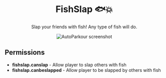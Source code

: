 <h1 align="center">FishSlap 🐟💥</h1>

<p align="center">
  Slap your friends with fish! Any type of fish will do.
</p>

<p align="center">
  <img src="preview.gif" alt="AutoParkour screenshot">
</p>

## Permissions
- **fishslap.canslap** - Allow player to slap others with fish
- **fishslap.canbeslapped** - Allow player to be slapped by others with fish
